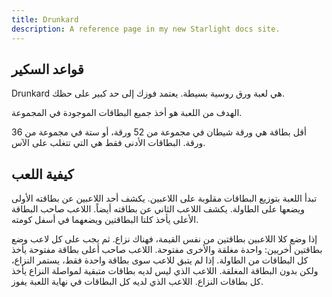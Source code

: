 ```yaml
---
title: Drunkard
description: A reference page in my new Starlight docs site.
---
```


## قواعد السكير

Drunkard هي لعبة ورق روسية بسيطة. يعتمد فوزك إلى حد كبير على حظك.

الهدف من اللعبة هو أخذ جميع البطاقات الموجودة في المجموعة.

أقل بطاقة هي ورقة شيطان في مجموعة من 52 ورقة، أو ستة في مجموعة من 36 ورقة. البطاقات الأدنى فقط هي التي تتغلب على الآس.

## كيفية اللعب

تبدأ اللعبة بتوزيع البطاقات مقلوبة على اللاعبين. يكشف أحد اللاعبين عن بطاقته الأولى ويضعها على الطاولة. يكشف اللاعب الثاني عن بطاقته أيضاً. اللاعب صاحب البطاقة الأعلى يأخذ كلتا البطاقتين ويضعهما في أسفل كومته.

إذا وضع كلا اللاعبين بطاقتين من نفس القيمة، فهناك نزاع. ثم يجب على كل لاعب وضع بطاقتين أخريين: واحدة مغلقة والأخرى مفتوحة. اللاعب صاحب أعلى بطاقة مفتوحة يأخذ كل البطاقات من الطاولة. إذا لم يتبق للاعب سوى بطاقة واحدة فقط، يستمر النزاع، ولكن بدون البطاقة المغلقة. اللاعب الذي ليس لديه بطاقات متبقية لمواصلة النزاع يأخذ كل بطاقات النزاع. اللاعب الذي لديه كل البطاقات في نهاية اللعبة يفوز.